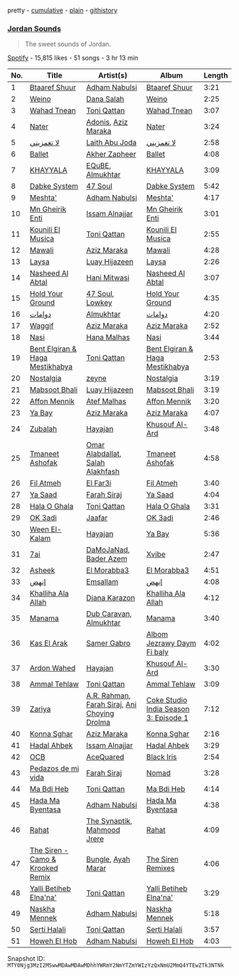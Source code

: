 pretty - [cumulative](/playlists/cumulative/37i9dQZF1DWUlTJaFU1ddx.md) - [plain](/playlists/plain/37i9dQZF1DWUlTJaFU1ddx) - [githistory](https://github.githistory.xyz/mackorone/spotify-playlist-archive/blob/main/playlists/plain/37i9dQZF1DWUlTJaFU1ddx)

### [Jordan Sounds](https://open.spotify.com/playlist/37i9dQZF1DWUlTJaFU1ddx)

> The sweet sounds of Jordan.

[Spotify](https://open.spotify.com/user/spotify) - 15,815 likes - 51 songs - 3 hr 13 min

| No. | Title | Artist(s) | Album | Length |
|---|---|---|---|---|
| 1 | [Btaaref Shuur](https://open.spotify.com/track/48wOhHtZNVEDL05Vxrp7eZ) | [Adham Nabulsi](https://open.spotify.com/artist/2eQ5uR5wKDEQ5zKPQyLHC1) | [Btaaref Shuur](https://open.spotify.com/album/1Ztk0OR6YwkmsTTnVubzLc) | 3:21 |
| 2 | [Weino](https://open.spotify.com/track/1feYc8vSa3y6EodevhkzYB) | [Dana Salah](https://open.spotify.com/artist/7nQVHZnQGjMyc1HSOQW7GZ) | [Weino](https://open.spotify.com/album/4Aq2uHcgC4Sk13QlrzKicj) | 2:25 |
| 3 | [Wahad Tnean](https://open.spotify.com/track/0y9njiG24r8Pc7iPNuY5zl) | [Toni Qattan](https://open.spotify.com/artist/1IJJoAyxznu3orwXhlt3XO) | [Wahad Tnean](https://open.spotify.com/album/7N0irhTBjGV5StiVTw8qTt) | 3:07 |
| 4 | [Nater](https://open.spotify.com/track/6rIWg3D84HSj7aUaVDIfKC) | [Adonis](https://open.spotify.com/artist/6LfzZtIFWlA5YdsVrAu8Xv), [Aziz Maraka](https://open.spotify.com/artist/2qi698G7BphxwdPUbQgZMU) | [Nater](https://open.spotify.com/album/09UgMkfwxSfc2Ua3t1MhOf) | 3:24 |
| 5 | [لا تغمزيني](https://open.spotify.com/track/3XknoC28vtiUyutxsG9ul6) | [Laith Abu Joda](https://open.spotify.com/artist/409IHz2Yvi1kdUmrjein3m) | [لا تغمزيني](https://open.spotify.com/album/3KVMPfIaR2QTJIguyhdnxh) | 2:58 |
| 6 | [Ballet](https://open.spotify.com/track/4c1JwtH7HEfIqlf0keNFGR) | [Akher Zapheer](https://open.spotify.com/artist/0x8vbV32RlTpfxsERAwena) | [Ballet](https://open.spotify.com/album/30qPLsJugZwQXGH7iHdvkY) | 4:08 |
| 7 | [KHAYYALA](https://open.spotify.com/track/33ZTgAaPHck9KIIOEnkSxC) | [EQuBE](https://open.spotify.com/artist/1vKZWmYdp9BQAbtrX9ORuu), [Almukhtar](https://open.spotify.com/artist/7ekEnaplxNFP0jh9hiyeM8) | [KHAYYALA](https://open.spotify.com/album/4J1k05sRPi0Qlez40Z8nXg) | 3:09 |
| 8 | [Dabke System](https://open.spotify.com/track/6pA25Qz9Pbvb90I6j0MRYy) | [47 Soul](https://open.spotify.com/artist/5nxFmhSekt9Acn4tWZxGge) | [Dabke System](https://open.spotify.com/album/0WKmc7uvbK5VlKFTZ1bJ7G) | 5:42 |
| 9 | [Meshta'](https://open.spotify.com/track/6gRuJhqD6d4SCrLtptBWMu) | [Adham Nabulsi](https://open.spotify.com/artist/2eQ5uR5wKDEQ5zKPQyLHC1) | [Meshta'](https://open.spotify.com/album/1yMFbwnRXaQvc16EFx0Q3O) | 4:17 |
| 10 | [Mn Gheirik Enti](https://open.spotify.com/track/19M24LvVumMVlcQIHusXyl) | [Issam Alnajjar](https://open.spotify.com/artist/6dO0RkhFhjMwLtLQqNgL8r) | [Mn Gheirik Enti](https://open.spotify.com/album/41kBbSWRbStqfsrXeM5Cpo) | 3:01 |
| 11 | [Kounili El Musica](https://open.spotify.com/track/4UcpiWGup7TKr1NkqaBrQ7) | [Toni Qattan](https://open.spotify.com/artist/1IJJoAyxznu3orwXhlt3XO) | [Kounili El Musica](https://open.spotify.com/album/77e5W1q40rJcSAJjt7GA1p) | 2:55 |
| 12 | [Mawali](https://open.spotify.com/track/6EGN0RcirTvE4HCrKNXGe0) | [Aziz Maraka](https://open.spotify.com/artist/2qi698G7BphxwdPUbQgZMU) | [Mawali](https://open.spotify.com/album/5ntiX3s1kigHbz9WqQsxyN) | 4:28 |
| 13 | [Laysa](https://open.spotify.com/track/0FJ7WZEaCsZPFxzt1LZ7Xy) | [Luay Hijazeen](https://open.spotify.com/artist/2a1uAKszGY1wTHnbT0Y9Y8) | [Laysa](https://open.spotify.com/album/77k4juG5fkQ0oT9zrmNA1m) | 2:26 |
| 14 | [Nasheed Al Abtal](https://open.spotify.com/track/0NWhRdPRI06ABKoOeRSgrb) | [Hani Mitwasi](https://open.spotify.com/artist/5m8fc8h0xd4QfpJzcPI9NK) | [Nasheed Al Abtal](https://open.spotify.com/album/1h6ZfXJnDh0Vvlrv7mj7yh) | 3:07 |
| 15 | [Hold Your Ground](https://open.spotify.com/track/0KmiXlCv8005j9o340PW4e) | [47 Soul](https://open.spotify.com/artist/5nxFmhSekt9Acn4tWZxGge), [Lowkey](https://open.spotify.com/artist/2ps77LMRMUCMl5N6uRWOTH) | [Hold Your Ground](https://open.spotify.com/album/6fxuBrz4h4iOuW5hVoiJmc) | 4:35 |
| 16 | [دوامات](https://open.spotify.com/track/7ys7eUYsciH8LefcobJ4hQ) | [Almukhtar](https://open.spotify.com/artist/7ekEnaplxNFP0jh9hiyeM8) | [دوامات](https://open.spotify.com/album/2PbNvLR2MHgirCervbyo8n) | 4:20 |
| 17 | [Waggif](https://open.spotify.com/track/1HnTINBSTfPo7F47hUs98J) | [Aziz Maraka](https://open.spotify.com/artist/2qi698G7BphxwdPUbQgZMU) | [Aziz Maraka](https://open.spotify.com/album/5FCww0KdMiP4lKUzm4wEXY) | 2:52 |
| 18 | [Nasi](https://open.spotify.com/track/4nNtxadiv73l4zDaSok9Q0) | [Hana Malhas](https://open.spotify.com/artist/0EQjOxeqpT2ebzA1NvT9Cu) | [Nasi](https://open.spotify.com/album/5DOX782glZw5iU8P5Wp6iy) | 3:44 |
| 19 | [Bent Elgiran & Haga Mestikhabya](https://open.spotify.com/track/3JfKQ0AUmVf5m97MRt44c7) | [Toni Qattan](https://open.spotify.com/artist/1IJJoAyxznu3orwXhlt3XO) | [Bent Elgiran & Haga Mestikhabya](https://open.spotify.com/album/4a81TWOYhBuj23Udk3mNz8) | 2:53 |
| 20 | [Nostalgia](https://open.spotify.com/track/4ktzD6OYjb2u2kqfecXK79) | [zeyne](https://open.spotify.com/artist/4yuZxu7joQOFtplpMAsxlf) | [Nostalgia](https://open.spotify.com/album/3JNS9fh8RFw3N86GCCbZp6) | 3:19 |
| 21 | [Mabsoot Bhali](https://open.spotify.com/track/39efRQpfCpC418qhWOwE41) | [Luay Hijazeen](https://open.spotify.com/artist/2a1uAKszGY1wTHnbT0Y9Y8) | [Mabsoot Bhali](https://open.spotify.com/album/1HKy7sOwF0qCUIKLlSluNl) | 3:19 |
| 22 | [Affon Mennik](https://open.spotify.com/track/62tYV2LYspoAS5vvZKB1EL) | [Atef Malhas](https://open.spotify.com/artist/6gm05jmgIx3YvLtzl1GDas) | [Affon Mennik](https://open.spotify.com/album/3txVOVb4WHe4AzuvjMYrKn) | 3:20 |
| 23 | [Ya Bay](https://open.spotify.com/track/25dpNlHr9GTVBvIcUr9cWu) | [Aziz Maraka](https://open.spotify.com/artist/2qi698G7BphxwdPUbQgZMU) | [Aziz Maraka](https://open.spotify.com/album/5FCww0KdMiP4lKUzm4wEXY) | 4:07 |
| 24 | [Zubalah](https://open.spotify.com/track/2KCBxLXOmiv2skjcuUpePN) | [Hayajan](https://open.spotify.com/artist/0ezquZkJscWDhtBZwptcKT) | [Khusouf Al\-Ard](https://open.spotify.com/album/6gnf8UdhDLssZAvG3PF5Dw) | 3:48 |
| 25 | [Tmaneet Ashofak](https://open.spotify.com/track/5dueytCp1DWHJizVwQ34va) | [Omar Alabdallat](https://open.spotify.com/artist/3zbimX3Z591csbDHH2Iuxc), [Salah Alakhfash](https://open.spotify.com/artist/7zBvvEkToHUjaOmdVHHJfQ) | [Tmaneet Ashofak](https://open.spotify.com/album/0FIEcX7gSEX1h8PqsQbWhu) | 4:58 |
| 26 | [Fil Atmeh](https://open.spotify.com/track/4E0PF1tlJgOK23UF03wWyK) | [El Far3i](https://open.spotify.com/artist/5DOOqoefvhVdksKzrvA30t) | [Fil Atmeh](https://open.spotify.com/album/3roVdMcbd4OF7q853JM8Gc) | 3:40 |
| 27 | [Ya Saad](https://open.spotify.com/track/4l7h95DV4TJimjWoZBRd9B) | [Farah Siraj](https://open.spotify.com/artist/0blZk3JXQG2roCiO6KCJWY) | [Ya Saad](https://open.spotify.com/album/3lMNn9CmmoS7oWUGUbgZ5Q) | 4:04 |
| 28 | [Hala O Ghala](https://open.spotify.com/track/1DJ2pwtprG3edEU2pbVVDi) | [Toni Qattan](https://open.spotify.com/artist/1IJJoAyxznu3orwXhlt3XO) | [Hala O Ghala](https://open.spotify.com/album/74vATKQHUWKVc4T7uYLK3n) | 3:31 |
| 29 | [OK 3adi](https://open.spotify.com/track/7uvT6cxtmmpLYED0uOaypM) | [Jaafar](https://open.spotify.com/artist/4Svx0xgoS8UA2ldqxmxG4L) | [OK 3adi](https://open.spotify.com/album/4KVKvjqBmoPlYMUsiW7O8v) | 2:46 |
| 30 | [Ween El\-Kalam](https://open.spotify.com/track/6ggyvXMDwARoo76Clvlngg) | [Hayajan](https://open.spotify.com/artist/0ezquZkJscWDhtBZwptcKT) | [Ya Bay](https://open.spotify.com/album/1TJ9kHoxjWcyatFa8KMGaS) | 5:36 |
| 31 | [7ai](https://open.spotify.com/track/7lx7KcCLJtHTCFglYQC12y) | [DaMoJaNad](https://open.spotify.com/artist/1LTJFwU5wuzqgYWzvkqBix), [Bader Azem](https://open.spotify.com/artist/75hMrwzTIrdi0SvamLjY9D) | [Xvibe](https://open.spotify.com/album/6W7b9RFrdBE29953myz6b7) | 2:47 |
| 32 | [Asheek](https://open.spotify.com/track/6G4H20LIYJELDI6fAbWKMo) | [El Morabba3](https://open.spotify.com/artist/4yTcSEYSpMUQ5t5XFd0uPU) | [El Morabba3](https://open.spotify.com/album/4noxSq67DwvvPBwYaQiYBH) | 4:51 |
| 33 | [إنهض](https://open.spotify.com/track/6gaEXyjkXtIfFcmNZSPQhL) | [Emsallam](https://open.spotify.com/artist/704S90MD8gMqUNd9LsXvd1) | [إنهض](https://open.spotify.com/album/2UYF5glGACebnFJcxzMHEO) | 4:08 |
| 34 | [Khalliha Ala Allah](https://open.spotify.com/track/4UiGACEtRM9N0PxuXzrVfQ) | [Diana Karazon](https://open.spotify.com/artist/3faPN9ZqiY5AFpYAe8WqGE) | [Khalliha Ala Allah](https://open.spotify.com/album/3yqmmWNUtIMWBlFImfPhb0) | 4:12 |
| 35 | [Manama](https://open.spotify.com/track/3zOixogOi4v75PI7bkws2O) | [Dub Caravan](https://open.spotify.com/artist/7BhIlI9vRbaE1i1bYm81ZF), [Almukhtar](https://open.spotify.com/artist/7ekEnaplxNFP0jh9hiyeM8) | [Manama](https://open.spotify.com/album/3pnLlR5wQ08LWbyb93clqe) | 3:40 |
| 36 | [Kas El Arak](https://open.spotify.com/track/6HJruYrCGRQ6NVLZtFnXAq) | [Samer Gabro](https://open.spotify.com/artist/2urBIDqLbO2zXPgUAGLrkH) | [Albom Jezrawy Daym Fi baly](https://open.spotify.com/album/749B7VOpLUxHSzHHOCfET0) | 4:02 |
| 37 | [Ardon Wahed](https://open.spotify.com/track/4kPTdotigbZh8C5d42p5sT) | [Hayajan](https://open.spotify.com/artist/0ezquZkJscWDhtBZwptcKT) | [Khusouf Al\-Ard](https://open.spotify.com/album/6gnf8UdhDLssZAvG3PF5Dw) | 3:30 |
| 38 | [Ammal Tehlaw](https://open.spotify.com/track/1hUZU0lCce1QzcaqWjwWiE) | [Toni Qattan](https://open.spotify.com/artist/1IJJoAyxznu3orwXhlt3XO) | [Ammal Tehlaw](https://open.spotify.com/album/1GOZ3S72ib2ZU1MjpeRy42) | 3:09 |
| 39 | [Zariya](https://open.spotify.com/track/7kWMZ2LZIedqzCgPkGNX81) | [A.R\. Rahman](https://open.spotify.com/artist/1mYsTxnqsietFxj1OgoGbG), [Farah Siraj](https://open.spotify.com/artist/0blZk3JXQG2roCiO6KCJWY), [Ani Choying Drolma](https://open.spotify.com/artist/4WDdyyr7KmLpJ6Gf65VQwI) | [Coke Studio India Season 3: Episode 1](https://open.spotify.com/album/2CStgaiOhe1w4OXAoqP1gl) | 7:12 |
| 40 | [Konna Sghar](https://open.spotify.com/track/55ExdRqYPtqMOweJaWqwbX) | [Aziz Maraka](https://open.spotify.com/artist/2qi698G7BphxwdPUbQgZMU) | [Konna Sghar](https://open.spotify.com/album/6wlJNQtXLY3ypYXVsayxnV) | 2:16 |
| 41 | [Hadal Ahbek](https://open.spotify.com/track/0ymn3NBfT1W2QW0d7U5kHS) | [Issam Alnajjar](https://open.spotify.com/artist/6dO0RkhFhjMwLtLQqNgL8r) | [Hadal Ahbek](https://open.spotify.com/album/5NUgTQnW5TqzsqzDVEVITx) | 3:29 |
| 42 | [OCB](https://open.spotify.com/track/65rWsK4Js9lGAhOQTpPTxM) | [AceQuared](https://open.spotify.com/artist/0KgK0OMTh21OHyab9UDg3r) | [Black Iris](https://open.spotify.com/album/5nBnqvnnQnAsCNxX8q1Xw1) | 2:54 |
| 43 | [Pedazos de mi vida](https://open.spotify.com/track/5LXmGPStiy83Tnsq96G9V6) | [Farah Siraj](https://open.spotify.com/artist/0blZk3JXQG2roCiO6KCJWY) | [Nomad](https://open.spotify.com/album/0y5vb7o8uCKsA858HIG2dM) | 3:28 |
| 44 | [Ma Bdi Heb](https://open.spotify.com/track/54eiRWO1fHjuxWDptNftM8) | [Toni Qattan](https://open.spotify.com/artist/1IJJoAyxznu3orwXhlt3XO) | [Ma Bdi Heb](https://open.spotify.com/album/2mCEBE4YATciVhoaIWLc6Z) | 4:14 |
| 45 | [Hada Ma Byentasa](https://open.spotify.com/track/2YSeUVN3O3t8PeK1sGtRFQ) | [Adham Nabulsi](https://open.spotify.com/artist/2eQ5uR5wKDEQ5zKPQyLHC1) | [Hada Ma Byentasa](https://open.spotify.com/album/2BR05zm7GhqfI9G0k6jmvp) | 4:38 |
| 46 | [Rahat](https://open.spotify.com/track/2rQ1W5U8hMYJq044ETw859) | [The Synaptik](https://open.spotify.com/artist/3fyyPt5BZ20BkmqVcQV6wS), [Mahmood Jrere](https://open.spotify.com/artist/5UK6Z30d7qOLkkAK0HfAkC) | [Rahat](https://open.spotify.com/album/2qGc7EAeb9viFG5aGNEmRv) | 4:09 |
| 47 | [The Siren \- Camo & Krooked Remix](https://open.spotify.com/track/588FloU8DCeIsz9NxONjGb) | [Bungle](https://open.spotify.com/artist/0dpCZN6OOu60LZXZpNGsKj), [Ayah Marar](https://open.spotify.com/artist/4xQ2BGOBUXgjxO2PAhrIyS) | [The Siren Remixes](https://open.spotify.com/album/5OQFefkEtKmQnpmXHmHacc) | 4:06 |
| 48 | [Yalli Betiheb Elna'na'](https://open.spotify.com/track/09BqNGf6vca4f2q4P0YkLF) | [Toni Qattan](https://open.spotify.com/artist/1IJJoAyxznu3orwXhlt3XO) | [Yalli Betiheb Elna'na'](https://open.spotify.com/album/4CdEHczQJUHdGhacWYQ6vH) | 3:29 |
| 49 | [Naskha Mennek](https://open.spotify.com/track/1QvPkpRLq07ps7S9izzQtK) | [Adham Nabulsi](https://open.spotify.com/artist/2eQ5uR5wKDEQ5zKPQyLHC1) | [Naskha Mennek](https://open.spotify.com/album/6vfo2SVprRnGs1hzo8cWiX) | 5:18 |
| 50 | [Serti Halali](https://open.spotify.com/track/5aV0Vl1Fv9s9PmWklzzlvz) | [Toni Qattan](https://open.spotify.com/artist/1IJJoAyxznu3orwXhlt3XO) | [Serti Halali](https://open.spotify.com/album/0IiY9pwCRMsRdldrMpW03A) | 3:57 |
| 51 | [Howeh El Hob](https://open.spotify.com/track/7o0v7fQ8SJKQjjA1kzSabX) | [Adham Nabulsi](https://open.spotify.com/artist/2eQ5uR5wKDEQ5zKPQyLHC1) | [Howeh El Hob](https://open.spotify.com/album/7CboCx8gUJ67FJ3iB4U9h7) | 4:03 |

Snapshot ID: `MTY0Njg3MzI2MSwwMDAwMDAwMDhhYWRmY2NmYTZmYWIzYzQxNmU2MmQ4YTEwZTk3NTNk`